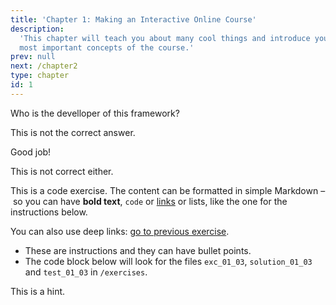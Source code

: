 ```yaml
---
title: 'Chapter 1: Making an Interactive Online Course'
description:
  'This chapter will teach you about many cool things and introduce you to the
  most important concepts of the course.'
prev: null
next: /chapter2
type: chapter
id: 1
---
```


<exercise id="1" title="Intro" type="slides">

<slides source="chapter1_01_introduction">
</slides>

</exercise>

<exercise id="2" title="Getting Started">

Who is the develloper of this framework?

<choice>
<opt text="Iris Montague">

This is not the correct answer.

</opt>

<opt text="Eugene Monterasi" >

Good job!

</opt>

<opt text="Ines Montani " correct="true">

This is not correct either.

</opt>
</choice>

</exercise>

<exercise id="3" title="First steps">

This is a code exercise. The content can be formatted in simple Markdown – so
you can have **bold text**, `code` or [links](https://spacy.io) or lists, like
the one for the instructions below.

You can also use deep links: [go to previous exercise](#2).

- These are instructions and they can have bullet points.
- The code block below will look for the files `exc_01_03`, `solution_01_03` and
  `test_01_03` in `/exercises`.

<codeblock id="01_03">

This is a hint.

</codeblock>

</exercise>

